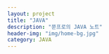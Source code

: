 ```yaml
---
layout: project
title: "JAVA"
description: "쭌프로의 JAVA 노트"
header-img: "img/home-bg.jpg"
category: JAVA
---
```


